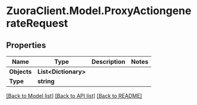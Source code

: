 # ZuoraClient.Model.ProxyActiongenerateRequest

## Properties

Name | Type | Description | Notes
------------ | ------------- | ------------- | -------------
**Objects** | **List&lt;Dictionary&gt;** |  | 
**Type** | **string** |  | 

[[Back to Model list]](../README.md#documentation-for-models) [[Back to API list]](../README.md#documentation-for-api-endpoints) [[Back to README]](../README.md)

